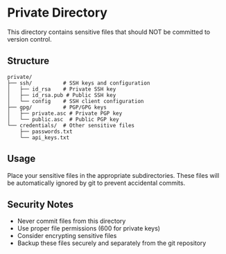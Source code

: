 # Private Directory

This directory contains sensitive files that should NOT be committed to version control.

## Structure

```
private/
├── ssh/          # SSH keys and configuration
│   ├── id_rsa    # Private SSH key
│   ├── id_rsa.pub # Public SSH key
│   └── config    # SSH client configuration
├── gpg/          # PGP/GPG keys
│   ├── private.asc # Private PGP key
│   └── public.asc  # Public PGP key
└── credentials/  # Other sensitive files
    ├── passwords.txt
    └── api_keys.txt
```

## Usage

Place your sensitive files in the appropriate subdirectories. These files will be automatically ignored by git to prevent accidental commits.

## Security Notes

- Never commit files from this directory
- Use proper file permissions (600 for private keys)
- Consider encrypting sensitive files
- Backup these files securely and separately from the git repository